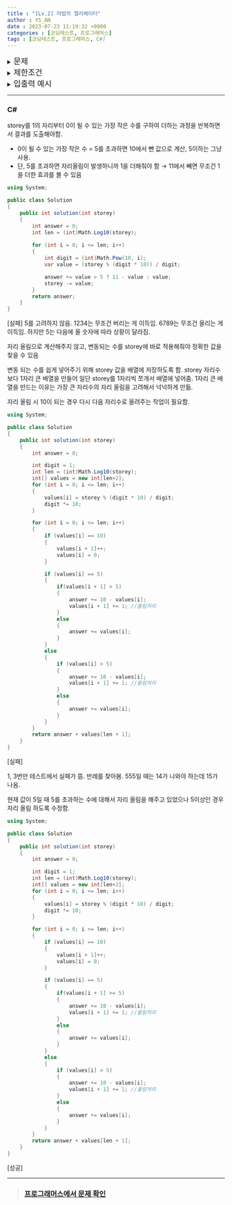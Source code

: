 ```yaml
---
title : "[Lv.2] 마법의 엘리베이터"
author : YS_AN
date : 2023-07-23 11:19:32 +0900
categories : [코딩테스트, 프로그래머스]
tags : [코딩테스트, 프로그래머스, C#]
---
```


<details>
  <summary><font size= "4">문제</font></summary>
  
   마법의 세계에 사는 민수는 아주 높은 탑에 살고 있습니다. 탑이 너무 높아서 걸어 다니기 힘든 민수는 마법의 엘리베이터를 만들었습니다. 마법의 엘리베이터의 버튼은 특별합니다. 마법의 엘리베이터에는 -1, +1, -10, +10, -100, +100 등과 같이 절댓값이 10c (c ≥ 0 인 정수) 형태인 정수들이 적힌 버튼이 있습니다. 마법의 엘리베이터의 버튼을 누르면 현재 층 수에 버튼에 적혀 있는 값을 더한 층으로 이동하게 됩니다. 단, 엘리베이터가 위치해 있는 층과 버튼의 값을 더한 결과가 0보다 작으면 엘리베이터는 움직이지 않습니다. 민수의 세계에서는 0층이 가장 아래층이며 엘리베이터는 현재 민수가 있는 층에 있습니다.

   <br><br>
   
   마법의 엘리베이터를 움직이기 위해서 버튼 한 번당 마법의 돌 한 개를 사용하게 됩니다.예를 들어, 16층에 있는 민수가 0층으로 가려면 -1이 적힌 버튼을 6번, -10이 적힌 버튼을 1번 눌러 마법의 돌 7개를 소모하여 0층으로 갈 수 있습니다. 하지만, +1이 적힌 버튼을 4번, -10이 적힌 버튼 2번을 누르면 마법의 돌 6개를 소모하여 0층으로 갈 수 있습니다.

   <br><br>
   
   마법의 돌을 아끼기 위해 민수는 항상 최소한의 버튼을 눌러서 이동하려고 합니다. 민수가 어떤 층에서 엘리베이터를 타고 0층으로 내려가는데 필요한 마법의 돌의 최소 개수를 알고 싶습니다. 민수와 마법의 엘리베이터가 있는 층을 나타내는 정수 storey 가 주어졌을 때, 0층으로 가기 위해 필요한 마법의 돌의 최소값을 return 하도록 solution 함수를 완성하세요. <br><br>


</details>
    
<details> 
    <summary><font size= "4">제한조건</font></summary>

    <ul>
        <li> 1 ≤ storey ≤ 100,000,000 </li>
    </ul>
    
    <br>

</details>

<details>
  <summary><font size= "4">입출력 예시</font></summary>

    <table>
        <tr>
            <td>storey</td>
            <td>result</td>
        </tr>
        <tr>
            <td>16</td>
            <td>6</td>
        </tr>
        <tr>
            <td>2554</td>
            <td>16</td>
        </tr>
    </table>

</details>

---

### C#



storey를 1의 자리부터 0이 될 수 있는 가장 작은 수를 구하여 더하는 과정을 반복하면서 결과를 도출해야함. 

* 0이 될 수 있는 가장 작은 수 = 5를 초과하면 10에서 뺀 값으로 계산, 5이하는 그냥 사용. 
* 단, 5를 초과하면 자리올림이 발생하니까 1을 더해줘야 함 → 11에서 빼면 무조건 1을 더한 효과를 볼 수 있음 

```csharp
using System;

public class Solution
{
	public int solution(int storey)
	{
		int answer = 0;
		int len = (int)Math.Log10(storey);
		
		for (int i = 0; i <= len; i++)
		{
			int digit = (int)Math.Pow(10, i);
			var value = (storey % (digit * 10)) / digit;

			answer += value > 5 ? 11 - value : value;
			storey -= value;
		}
		return answer;
	}
}
```

[실패]
5를 고려하지 않음. 
1234는 무조건 버리는 게 이득임. 
6789는 무조건 올리는 게 이득임. 
하지만 5는 다음에 올 숫자에 따라 상황이 달라짐. 

자리 올림으로 계산해주지 않고, 변동되는 수를 storey에 바로 적용해줘야 정확한 값을 찾을 수 있음

변동 되는 수를 쉽게 넣어주기 위해 storey 값을 배열에 저장하도록 함. 
storey 자리수보다 1자리 큰 배열을 만들어 일단 storey를 1자리씩 쪼개서 배열에 넣어줌.
1자리 큰 배열을 만드는 이유는 가장 큰 자리수의 자리 올림을 고려해서 넉넉하게 만듦.

자리 올림 시 10이 되는 경우 다시 다음 자리수로 올려주는 작업이 필요함.

```csharp
using System;

public class Solution
{
	public int solution(int storey)
	{
        int answer = 0;

		int digit = 1;
		int len = (int)Math.Log10(storey);
		int[] values = new int[len+2];
		for (int i = 0; i <= len; i++)
		{
			values[i] = storey % (digit * 10) / digit;
			digit *= 10;
        }

        for (int i = 0; i <= len; i++)
		{
			if (values[i] == 10)
			{
				values[i + 1]++;
				values[i] = 0;
			}

			if (values[i] == 5)
			{
				if(values[i + 1] > 5)
				{
					answer += 10 - values[i];
					values[i + 1] += 1; //올림처리
				}
				else
				{
					answer += values[i];
				}
			}
			else
			{
				if (values[i] > 5)
				{
					answer += 10 - values[i];
					values[i + 1] += 1; //올림처리
				}
				else
				{
					answer += values[i];
				}
			}
        }
		return answer + values[len + 1];
	}
}
```
[실패]

1, 3번만 테스트에서 실패가 뜸.
반례를 찾아봄. 555일 때는 14가 나와야 하는데 15가 나옴.

현재 값이 5일 때 5를 초과하는 수에 대해서 자리 올림을 해주고 있었으나 5이상인 경우 자리 올림 하도록 수정함. 

```csharp
using System;

public class Solution
{
	public int solution(int storey)
	{
        int answer = 0;

		int digit = 1;
		int len = (int)Math.Log10(storey);
		int[] values = new int[len+2];
		for (int i = 0; i <= len; i++)
		{
			values[i] = storey % (digit * 10) / digit;
			digit *= 10;
        }

        for (int i = 0; i <= len; i++)
		{
			if (values[i] == 10)
			{
				values[i + 1]++;
				values[i] = 0;
			}

			if (values[i] == 5)
			{
				if(values[i + 1] >= 5)
				{
					answer += 10 - values[i];
					values[i + 1] += 1; //올림처리
				}
				else
				{
					answer += values[i];
				}
			}
			else
			{
				if (values[i] > 5)
				{
					answer += 10 - values[i];
					values[i + 1] += 1; //올림처리
				}
				else
				{
					answer += values[i];
				}
			}
        }
		return answer + values[len + 1];
	}
}
```
[성공]

---
> ### [프로그래머스에서 문제 확인](https://school.programmers.co.kr/learn/courses/30/lessons/148653)
